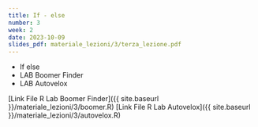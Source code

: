 ```yaml
---
title: If - else
number: 3
week: 2
date: 2023-10-09
slides_pdf: materiale_lezioni/3/terza_lezione.pdf
---
```


- If else
- LAB Boomer Finder
- LAB Autovelox

[Link File R Lab Boomer Finder]({{ site.baseurl }}/materiale_lezioni/3/boomer.R)
[Link File R Lab Autovelox]({{ site.baseurl }}/materiale_lezioni/3/autovelox.R)